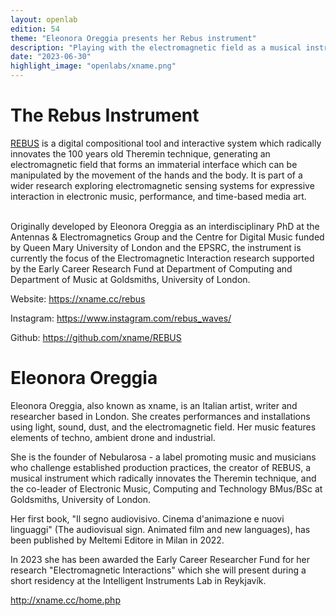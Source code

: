 ```yaml
---
layout: openlab
edition: 54
theme: "Eleonora Oreggia presents her Rebus instrument"
description: "Playing with the electromagnetic field as a musical instrument"
date: "2023-06-30"
highlight_image: "openlabs/xname.png"
---
```


<script>
    import CaptionedImage from "../../components/Images/CaptionedImage.svelte"
</script>

<CaptionedImage
    src="openlabs/rebus.png"
    alt="The rebus instrument in between two speakers"
    caption="The rebus instrument"/>


# The Rebus Instrument

<a href="https://xname.cc/rebus ">REBUS</a> is a digital compositional tool and interactive system which radically innovates the 100 years old Theremin technique, generating an electromagnetic field that forms an immaterial interface which can be manipulated by the movement of the hands and the body. It is part of a wider research exploring electromagnetic sensing systems for expressive interaction in electronic music, performance, and time-based media art.  
<br>

Originally developed by Eleonora Oreggia as an interdisciplinary PhD at the Antennas & Electromagnetics Group and the Centre for Digital Music funded by Queen Mary University of London and the EPSRC, the instrument is currently the focus of the Electromagnetic Interaction research supported by the Early Career Research Fund at Department of Computing and Department of Music at Goldsmiths, University of London.

Website: https://xname.cc/rebus  

Instagram: https://www.instagram.com/rebus_waves/  

Github: https://github.com/xname/REBUS  


# Eleonora Oreggia

Eleonora Oreggia, also known as xname, is an Italian artist, writer and researcher based in London. She creates performances and installations using light, sound, dust, and the electromagnetic field. Her music features elements of techno, ambient drone and industrial.

She is the founder of Nebularosa - a label promoting music and musicians who challenge established production practices, the creator of REBUS, a musical instrument which radically innovates the Theremin technique, and the co-leader of Electronic Music, Computing and Technology BMus/BSc at Goldsmiths, University of London.

Her first book, "Il segno audiovisivo. Cinema d'animazione e nuovi linguaggi" (The audiovisual sign. Animated film and new languages), has been published by Meltemi Editore in Milan in 2022.

In 2023 she has been awarded the Early Career Researcher Fund for her research "Electromagnetic Interactions" which she will present during a short residency at the Intelligent Instruments Lab in Reykjavík.

http://xname.cc/home.php


<CaptionedImage
    src="openlabs/xname.png"
    alt="Eleonora Oreggia performing with her instrument"
    caption="Eleonora Oreggia"/>